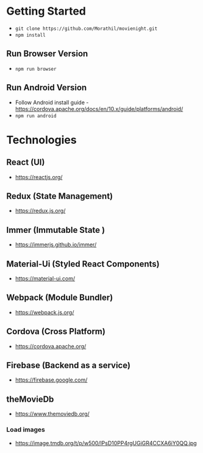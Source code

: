 # Getting Started
- `git clone https://github.com/Morathil/movienight.git`
- `npm install`

## Run Browser Version
- `npm run browser`

## Run Android Version
- Follow Android install guide - https://cordova.apache.org/docs/en/10.x/guide/platforms/android/
- `npm run android`


# Technologies
## React (UI)
- https://reactjs.org/

## Redux (State Management)
- https://redux.js.org/

## Immer (Immutable State )
- https://immerjs.github.io/immer/

## Material-Ui (Styled React Components)
- https://material-ui.com/

## Webpack (Module Bundler)
- https://webpack.js.org/

## Cordova (Cross Platform)
- https://cordova.apache.org/

## Firebase (Backend as a service)
- https://firebase.google.com/

## theMovieDb
- https://www.themoviedb.org/

### Load images
- https://image.tmdb.org/t/p/w500/lPsD10PP4rgUGiGR4CCXA6iY0QQ.jpg
